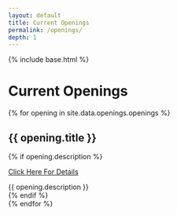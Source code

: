 ```yaml
---
layout: default
title: Current Openings
permalink: /openings/
depth: 1
---
```

{% include base.html %}

<div class="section">
	<h1 class="c1 bb3">Current Openings</h1>
	{% for opening in site.data.openings.openings %}
		<div class="eventbox news">
			<h2 class="c3 bb4 subheading">{{ opening.title }}</h2>
			{% if opening.description %}
				<a href="./static/img/openings/{{ opening.file }}" target="_blank">
					<p class="c3 c4h">Click Here For Details</p>
				</a>
				<article class="c1">{{ opening.description }}</article>
			{% endif %}
		</div>
	{% endfor %}
</div>